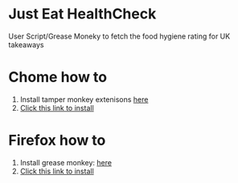# Just Eat HealthCheck

User Script/Grease Moneky to fetch the food hygiene rating for UK takeaways


# Chome how to

1. Install tamper monkey extenisons [here](https://chrome.google.com/webstore/detail/tampermonkey/dhdgffkkebhmkfjojejmpbldmpobfkfo?hl=en)
2. [Click this link to install](https://github.com/lisa-lionheart/JustEatHealthCheck/raw/master/JEHealthCheck.user.js)


# Firefox how to

1. Install grease monkey: [here](https://addons.mozilla.org/en-US/firefox/addon/greasemonkey/)
2. [Click this link to install](https://github.com/lisa-lionheart/JustEatHealthCheck/raw/master/JEHealthCheck.user.js)
